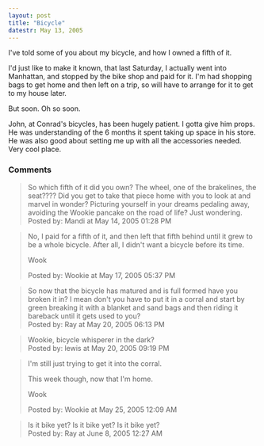 ```yaml
---
layout: post
title: "Bicycle"
datestr: May 13, 2005
---
```


I've told some of you about my bicycle, and how I owned a fifth of it.

I'd just like to make it known, that last Saturday, I actually went into Manhattan, and stopped by the bike shop and paid for it.  I'm had shopping bags to get home and then left on a trip, so will have to arrange for it to get to my house later.

But soon.  Oh so soon.

John, at Conrad's bicycles, has been hugely patient.  I gotta give him props.  He was understanding of the 6 months it spent taking up space in his store.  He was also good about setting me up with all the accessories needed.  Very cool place.

### Comments

<blockquote>
So which fifth of it did you own?  The wheel, one of the brakelines, the seat???? Did you get to take that piece home with you to look at and marvel in wonder?  Picturing yourself in your dreams pedaling away, avoiding the Wookie pancake on the road of life? Just wondering.
<div class="comment-meta">Posted by: Mandi at May 14, 2005 01:28 PM</div> </blockquote>

<blockquote>
No, I paid for a fifth of it, and then left that fifth behind until it grew to be a whole bicycle.  After all, I didn't want a bicycle before its time.

Wook
<div class="comment-meta">Posted by: Wookie at May 17, 2005 05:37 PM</div> </blockquote>

<blockquote>
So now that the bicycle has matured and is full formed have you broken it in? I mean don't you have to put it in a corral and start by green breaking it with a blanket and sand bags and then riding it bareback until it gets used to you? 
<div class="comment-meta">Posted by: Ray at May 20, 2005 06:13 PM</div> </blockquote>

<blockquote>
Wookie, bicycle whisperer in the dark?<br />

<div class="comment-meta">Posted by: lewis at May 20, 2005 09:19 PM</div> </blockquote>

<blockquote>
I'm still just trying to get it into the corral.

This week though, now that I'm home.

Wook
<div class="comment-meta">Posted by: Wookie at May 25, 2005 12:09 AM</div> </blockquote>

<blockquote>
Is it bike yet? Is it bike yet? Is it bike yet? 
<div class="comment-meta">Posted by: Ray at June  8, 2005 12:27 AM</div> </blockquote>

